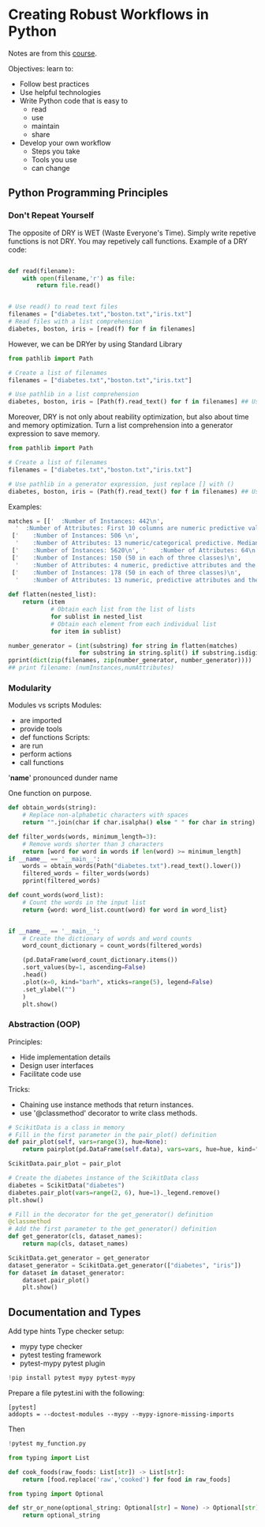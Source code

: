 # Creating Robust Workflows in Python
Notes are from this [course](https://learn.datacamp.com/courses/creating-robust-workflows-in-python).

Objectives: learn to:
* Follow best practices
* Use helpful technologies
* Write Python code that is easy to
    * read
    * use
    * maintain
    * share
* Develop your own workflow 
    * Steps you take
    * Tools you use
    * can change
## Python Programming Principles

###  Don't Repeat Yourself
The opposite of DRY is WET (Waste Everyone's Time).
Simply write repetive functions is not DRY. You may repetively call functions.
Example of a DRY code:

```python

def read(filename):
    with open(filename,'r') as file:
        return file.read()


# Use read() to read text files
filenames = ["diabetes.txt","boston.txt","iris.txt"]
# Read files with a list comprehension
diabetes, boston, iris = [read(f) for f in filenames]
```

However, we can be DRYer by using Standard Library
```python
from pathlib import Path

# Create a list of filenames
filenames = ["diabetes.txt","boston.txt","iris.txt"]

# Use pathlib in a list comprehension
diabetes, boston, iris = [Path(f).read_text() for f in filenames] ## Use Standard Library whenever possible
```

Moreover, DRY is not only about reability optimization, but also about time and memory optimization.
Turn a list comprehension into a generator expression to save memory.

```python
from pathlib import Path

# Create a list of filenames
filenames = ["diabetes.txt","boston.txt","iris.txt"]

# Use pathlib in a generator expression, just replace [] with ()
diabetes, boston, iris = (Path(f).read_text() for f in filenames) ## Use Standard Library whenever possible
```

Examples:
```python
matches = [['  :Number of Instances: 442\n',
  '  :Number of Attributes: First 10 columns are numeric predictive values\n'],
 ['    :Number of Instances: 506 \n',
  '    :Number of Attributes: 13 numeric/categorical predictive. Median Value (attribute 14) is usually the target.\n'],
 ['    :Number of Instances: 5620\n', '    :Number of Attributes: 64\n'],
 ['    :Number of Instances: 150 (50 in each of three classes)\n',
  '    :Number of Attributes: 4 numeric, predictive attributes and the class\n'],
 ['    :Number of Instances: 178 (50 in each of three classes)\n',
  '    :Number of Attributes: 13 numeric, predictive attributes and the class\n']]
 
def flatten(nested_list):
    return (item 
            # Obtain each list from the list of lists
            for sublist in nested_list
            # Obtain each element from each individual list
            for item in sublist)

number_generator = (int(substring) for string in flatten(matches)
                    for substring in string.split() if substring.isdigit()) 
pprint(dict(zip(filenames, zip(number_generator, number_generator))))   ## pretty print !!!
## print filename: (numInstances,numAttributes)

```

### Modularity
Modules vs scripts
Modules:
* are imported
* provide tools
* def functions
Scripts:
* are run
* perform actions
* call functions

'__name__' pronounced dunder name

One function on purpose.

```python
def obtain_words(string):
    # Replace non-alphabetic characters with spaces
    return "".join(char if char.isalpha() else " " for char in string).split()

def filter_words(words, minimum_length=3):
    # Remove words shorter than 3 characters
    return [word for word in words if len(word) >= minimum_length]
if __name__ == '__main__':
    words = obtain_words(Path("diabetes.txt").read_text().lower())
    filtered_words = filter_words(words)
    pprint(filtered_words)
```

```python
def count_words(word_list):
    # Count the words in the input list
    return {word: word_list.count(word) for word in word_list}


if __name__ == '__main__':
    # Create the dictionary of words and word counts
    word_count_dictionary = count_words(filtered_words)

    (pd.DataFrame(word_count_dictionary.items())
    .sort_values(by=1, ascending=False)
    .head()
    .plot(x=0, kind="barh", xticks=range(5), legend=False)
    .set_ylabel("")
    )
    plt.show()
```

### Abstraction (OOP)
Principles:
* Hide implementation details
* Design user interfaces
* Facilitate code use

Tricks:
* Chaining use instance methods that return instances.
* use '@classmethod' decorator to write class methods.

```python
# ScikitData is a class in memory
# Fill in the first parameter in the pair_plot() definition
def pair_plot(self, vars=range(3), hue=None):
    return pairplot(pd.DataFrame(self.data), vars=vars, hue=hue, kind="reg")

ScikitData.pair_plot = pair_plot

# Create the diabetes instance of the ScikitData class
diabetes = ScikitData("diabetes")
diabetes.pair_plot(vars=range(2, 6), hue=1)._legend.remove()
plt.show()
```

```python
# Fill in the decorator for the get_generator() definition
@classmethod
# Add the first parameter to the get_generator() definition
def get_generator(cls, dataset_names):
    return map(cls, dataset_names)

ScikitData.get_generator = get_generator
dataset_generator = ScikitData.get_generator(["diabetes", "iris"])
for dataset in dataset_generator:
    dataset.pair_plot()
    plt.show()

```

## Documentation and Types
Add type hints
Type checker setup:
* mypy type checker
* pytest testing framework
* pytest-mypy pytest plugin
```python
!pip install pytest mypy pytest-mypy
```
Prepare a file pytest.ini with the following:
```
[pytest]
addopts = --doctest-modules --mypy --mypy-ignore-missing-imports
```

Then
```python
!pytest my_function.py
```

```python
from typing import List

def cook_foods(raw_foods: List[str]) -> List[str]:
    return [food.replace('raw','cooked') for food in raw_foods]

```

```python
from typing import Optional

def str_or_none(optional_string: Optional[str] = None) -> Optional[str]:
    return optional_string

```







